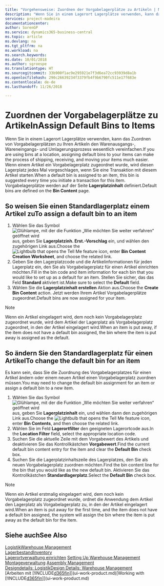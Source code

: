 ```yaml
---
title: "Vorgehensweise: Zuordnen der Vorgabelagerplätze zu Artikeln | Microsoft Docs"
description: "Wenn Sie in einem Lagerort Lagerplätze verwenden, kann das Zuordnen von Vorgabelagerplätzen zu Ihren Artikeln den Warenausgangs-, Wareneingangs- und Umlagerungsprozess wesentlich vereinfachen. Wenn einem Artikel ein Vorgabelagerplatz zugeordnet wurde, wird diesen Lagerplatz jedes Mal vorgeschlagen, wenn Sie eine Transaktion mit diesem Artikel starten."
services: project-madeira
documentationcenter: 
author: SorenGP
ms.service: dynamics365-business-central
ms.topic: article
ms.devlang: na
ms.tgt_pltfrm: na
ms.workload: na
ms.search.keywords: 
ms.date: 10/01/2018
ms.author: sgroespe
ms.translationtype: HT
ms.sourcegitcommit: 33b900f1ac9e295921e7f3d6ea72cc93939d8a1b
ms.openlocfilehash: 290c26639234f3379fb4f9b6790fc511e17f683e
ms.contentlocale: de-de
ms.lasthandoff: 11/26/2018

---
```

# <a name="assign-default-bins-to-items"></a><span data-ttu-id="c1135-104">Zuordnen der Vorgabelagerplätze zu Artikeln</span><span class="sxs-lookup"><span data-stu-id="c1135-104">Assign Default Bins to Items</span></span>
<span data-ttu-id="c1135-105">Wenn Sie in einem Lagerort Lagerplätze verwenden, kann das Zuordnen von Vorgabelagerplätzen zu Ihren Artikeln den Warenausgangs-, Wareneingangs- und Umlagerungsprozess wesentlich vereinfachen.</span><span class="sxs-lookup"><span data-stu-id="c1135-105">If you are using bins at a location, assigning default bins to your items can make the process of shipping, receiving, and moving your items much easier.</span></span> <span data-ttu-id="c1135-106">Wenn einem Artikel ein Vorgabelagerplatz zugeordnet wurde, wird diesen Lagerplatz jedes Mal vorgeschlagen, wenn Sie eine Transaktion mit diesem Artikel starten.</span><span class="sxs-lookup"><span data-stu-id="c1135-106">When a default bin is assigned to an item, this bin is suggested every time you initiate a transaction for this item.</span></span> <span data-ttu-id="c1135-107">Vorgabelagerplätze werden auf der Seite **Lagerplatzinhalt** definiert.</span><span class="sxs-lookup"><span data-stu-id="c1135-107">Default bins are defined on the **Bin Content** page.</span></span>  

## <a name="to-assign-a-default-bin-to-an-item"></a><span data-ttu-id="c1135-108">So weisen Sie einen Standardlagerplatz einem Artikel zu</span><span class="sxs-lookup"><span data-stu-id="c1135-108">To assign a default bin to an item</span></span>
1.  <span data-ttu-id="c1135-109">Wählen Sie das Symbol ![Glühlampe, mit der die Funktion „Wie möchten Sie weiter verfahren“ geöffnet wird](media/ui-search/search_small.png "Wie möchten Sie weiter verfahren?") aus, geben Sie **Lagerplatzinh. Erst.-Vorschlag** ein, und wählen den zugehörigen Link aus.</span><span class="sxs-lookup"><span data-stu-id="c1135-109">Choose the ![Lightbulb that opens the Tell Me feature](media/ui-search/search_small.png "Tell me what you want to do") icon, enter **Bin Content Creation Worksheet**, and choose the related link.</span></span>  
2.  <span data-ttu-id="c1135-110">Geben Sie den Lagerplatzcode und die Artikelinformationen für jeden Lagerplatz ein, den Sie als Vorgabelagerplatz für einen Artikel einrichten möchten.</span><span class="sxs-lookup"><span data-stu-id="c1135-110">Fill in the bin code and item information for each bin that you would like to set up as a default for an item.</span></span> <span data-ttu-id="c1135-111">Stellen Sie sicher, das das Feld **Standard** aktiviert ist.</span><span class="sxs-lookup"><span data-stu-id="c1135-111">Make sure to select the **Default** field.</span></span>  
3.  <span data-ttu-id="c1135-112">Wählen Sie die **Lagerplatzinhalt erstellen** Aktion aus.</span><span class="sxs-lookup"><span data-stu-id="c1135-112">Choose the **Create Bin Content** action.</span></span> <span data-ttu-id="c1135-113">Jetzt werden Ihrem Artikel Vorgabelagerplätze zugeordnet.</span><span class="sxs-lookup"><span data-stu-id="c1135-113">Default bins are now assigned for your item.</span></span>  

> [!NOTE]  
>  <span data-ttu-id="c1135-114">Wenn ein Artikel eingelagert wird, dem noch kein Vorgabelagerplatz zugeordnet wurde, wird dem Artikel der Lagerplatz als Vorgabelagerplatz zugeordnet, in den der Artikel eingelagert wird.</span><span class="sxs-lookup"><span data-stu-id="c1135-114">When an item is put away, if the item does not have a default bin assigned, the bin where the item is put away is assigned as the default.</span></span>  

## <a name="to-change-the-default-bin-for-an-item"></a><span data-ttu-id="c1135-115">So ändern Sie den Standardlagerplatz für einen Artikel</span><span class="sxs-lookup"><span data-stu-id="c1135-115">To change the default bin for an item</span></span>  
<span data-ttu-id="c1135-116">Es kann sein, dass Sie die Zuordnung des Vorgabelagerplatzes für einen Artikel ändern oder einem neuen Artikel einen Vorgabelagerplatz zuordnen müssen.</span><span class="sxs-lookup"><span data-stu-id="c1135-116">You may need to change the default bin assignment for an item or assign a default bin to a new item.</span></span>    
1.  <span data-ttu-id="c1135-117">Wählen Sie das Symbol ![Glühlampe, mit der die Funktion „Wie möchten Sie weiter verfahren“ geöffnet wird](media/ui-search/search_small.png "Wie möchten Sie weiter verfahren?") aus, geben Sie **Lagerplatzinhalt** ein, und wählen dann den zugehörigen Link aus.</span><span class="sxs-lookup"><span data-stu-id="c1135-117">Choose the ![Lightbulb that opens the Tell Me feature](media/ui-search/search_small.png "Tell me what you want to do") icon, enter **Bin Contents**, and then choose the related link.</span></span>  
2.  <span data-ttu-id="c1135-118">Wählen Sie im Feld **Lagerortfilter** den geeigneten Lagerortcode aus.</span><span class="sxs-lookup"><span data-stu-id="c1135-118">In the **Location Filter** field, select the appropriate location code.</span></span>  
3.  <span data-ttu-id="c1135-119">Suchen Sie die aktuelle Zeile mit dem Vorgabewert des Artikels und deaktivieren Sie das Kontrollkästchen **Vorgabewert**.</span><span class="sxs-lookup"><span data-stu-id="c1135-119">Find the current default bin content entry for the item and clear the **Default Bin** check box.</span></span>  
4.  <span data-ttu-id="c1135-120">Suchen Sie die Lagerplatzinhaltszeile des Lagerplatzes, den Sie als neuen Vorgabelagerplatz zuordnen möchten.</span><span class="sxs-lookup"><span data-stu-id="c1135-120">Find the bin content line for the bin that you would like as the new default bin.</span></span> <span data-ttu-id="c1135-121">Aktivieren Sie das Kontrollkästchen **Standardlagerplatz**.</span><span class="sxs-lookup"><span data-stu-id="c1135-121">Select the **Default Bin** check box.</span></span>  

> [!NOTE]  
>  <span data-ttu-id="c1135-122">Wenn ein Artikel erstmalig eingelagert wird, dem noch kein Vorgabelagerplatz zugeordnet wurde, ordnet die Anwendung dem Artikel den Lagerplatz als Vorgabelagerplatz zu, in den der Artikel eingelagert wird.</span><span class="sxs-lookup"><span data-stu-id="c1135-122">When an item is put away for the first time, and the item does not have a default bin assigned, the system will assign the bin where the item is put away as the default bin for the item.</span></span>  

## <a name="see-also"></a><span data-ttu-id="c1135-123">Siehe auch</span><span class="sxs-lookup"><span data-stu-id="c1135-123">See Also</span></span>  
[<span data-ttu-id="c1135-124">Logistik</span><span class="sxs-lookup"><span data-stu-id="c1135-124">Warehouse Management</span></span>](warehouse-manage-warehouse.md)  
[<span data-ttu-id="c1135-125">Lagerbestand</span><span class="sxs-lookup"><span data-stu-id="c1135-125">Inventory</span></span>](inventory-manage-inventory.md)  
<span data-ttu-id="c1135-126">[Lagerortverwaltung einrichten](warehouse-setup-warehouse.md)   </span><span class="sxs-lookup"><span data-stu-id="c1135-126">[Setting Up Warehouse Management](warehouse-setup-warehouse.md)   </span></span>  
<span data-ttu-id="c1135-127">[Montageverwaltung](assembly-assemble-items.md)  </span><span class="sxs-lookup"><span data-stu-id="c1135-127">[Assembly Management](assembly-assemble-items.md)  </span></span>  
[<span data-ttu-id="c1135-128">Designdetails: Logistik</span><span class="sxs-lookup"><span data-stu-id="c1135-128">Design Details: Warehouse Management</span></span>](design-details-warehouse-management.md)  
<span data-ttu-id="c1135-129">[Arbeiten mit [!INCLUDE[d365fin](includes/d365fin_md.md)]](ui-work-product.md)</span><span class="sxs-lookup"><span data-stu-id="c1135-129">[Working with [!INCLUDE[d365fin](includes/d365fin_md.md)]](ui-work-product.md)</span></span>

